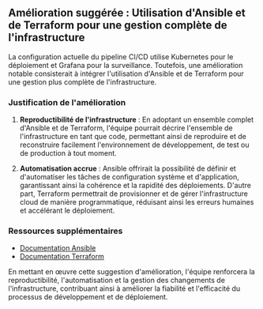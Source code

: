 ## Amélioration suggérée : Utilisation d'Ansible et de Terraform pour une gestion complète de l'infrastructure

La configuration actuelle du pipeline CI/CD utilise Kubernetes pour le déploiement et Grafana pour la surveillance. Toutefois, une amélioration notable consisterait à intégrer l'utilisation d'Ansible et de Terraform pour une gestion plus complète de l'infrastructure.

### Justification de l'amélioration

1. **Reproductibilité de l'infrastructure** : En adoptant un ensemble complet d'Ansible et de Terraform, l'équipe pourrait décrire l'ensemble de l'infrastructure en tant que code, permettant ainsi de reproduire et de reconstruire facilement l'environnement de développement, de test ou de production à tout moment.

2. **Automatisation accrue** : Ansible offrirait la possibilité de définir et d'automatiser les tâches de configuration système et d'application, garantissant ainsi la cohérence et la rapidité des déploiements. D'autre part, Terraform permettrait de provisionner et de gérer l'infrastructure cloud de manière programmatique, réduisant ainsi les erreurs humaines et accélérant le déploiement.

### Ressources supplémentaires

- [Documentation Ansible](https://docs.ansible.com/)
- [Documentation Terraform](https://www.terraform.io/docs/index.html)

En mettant en œuvre cette suggestion d'amélioration, l'équipe renforcera la reproductibilité, l'automatisation et la gestion des changements de l'infrastructure, contribuant ainsi à améliorer la fiabilité et l'efficacité du processus de développement et de déploiement.